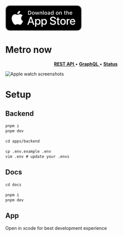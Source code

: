   <a href="https://apps.apple.com/cz/app/metro-now/id6504659402?platform=appleWatch">
    <img alt="App store link"  src="https://raw.githubusercontent.com/krystxf/metro-now/refs/heads/main/apps/web/public/download-on-appstore-dark.svg"/>
  </a>

<br/>

# Metro now

<div align="center"> 
    <a href="https://api.metronow.dev">
      <b>REST API</b>
    </a>
    •
    <a href="https://api.metronow.dev/graphql">
      <b>GraphQL</b>
    </a>
      •
    <a href="https://status.uptime-monitor.io/6712f0b0063af5950476d77c">
      <b>Status</b>
    </a>
</div>

![Apple watch screenshots](https://github.com/krystxf/metro-now/assets/48121710/3ce8f583-c260-4588-b63d-63ecadd22333)

# Setup

## Backend

```shell
pnpm i
pnpm dev

cd apps/backend

cp .env.example .env
vim .env # update your .envs
```

## Docs

```shell
cd docs

pnpm i
pnpm dev
```

## App

Open in xcode for best development experience
